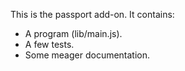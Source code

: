 This is the passport add-on.  It contains:

* A program (lib/main.js).
* A few tests.
* Some meager documentation.
